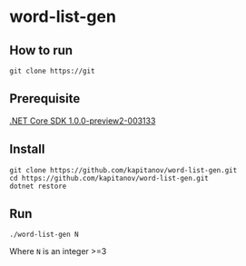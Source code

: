 word-list-gen
=============

How to run
----------

```shell
git clone https://git
```

Prerequisite
------------

[.NET Core SDK 1.0.0-preview2-003133](https://www.microsoft.com/net/download/core)

Install
-------

```shell
git clone https://github.com/kapitanov/word-list-gen.git
cd https://github.com/kapitanov/word-list-gen.git
dotnet restore
```

Run
---

```shell
./word-list-gen N
```

Where `N` is an integer >=3